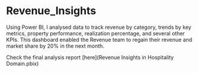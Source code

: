 # Revenue_Insights

Using Power BI, I analysed data to track revenue by category, trends by key metrics, property performance, realization percentage, and several other KPIs. This dashboard enabled the Revenue team to regain their revenue and market share by 20% in the next month. 

Check the final analysis report [here](Revenue Insights in Hospitality Domain.pbix)
